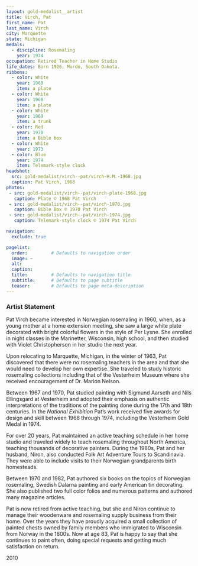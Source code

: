 ```yaml
---
layout: gold-medalist__artist
title: Virch, Pat
first_name: Pat
last_name: Virch
city: Marquette
state: Michigan
medals: 
  - discipline: Rosemaling
    year: 1974
occupation: Retired Teacher in Home Studio
life_dates: Born 1926, Murdo, South Dakota.
ribbons:
  - color: White
    year: 1968
    item: a plate
  - color: White
    year: 1968
    item: a plate
  - color: White
    year: 1969
    item: a trunk
  - color: Red
    year: 1970
    item: a Bible box
  - color: White
    year: 1973
  - color: Blue 
    year: 1974
    item: Telemark-style clock
headshot:
  src: gold-medalist/virch--pat/virch-H.M.-1968.jpg
  caption: Pat Virch, 1968
photos:
 - src: gold-medalist/virch--pat/virch-plate-1968.jpg
   caption: Plate © 1968 Pat Virch
 - src: gold-medalist/virch--pat/virch-1970.jpg
   caption: Bible Box © 1970 Pat Virch
 - src: gold-medalist/virch--pat/virch-1974.jpg
   caption: Telemark-style clock © 1974 Pat Virch

navigation:
  exclude: true

pagelist:
  order:         # Defaults to navigation order  
  image: ~
  alt:
  caption:
  title:         # Defaults to navigation title
  subtitle:      # Defaults to page subtitle
  teaser:        # Defaults to page meta-description  
---
```

### Artist Statement

Pat Virch became interested in Norwegian rosemaling in 1960, when, as a young mother at a home extension meeting, she saw a large white plate decorated with bright colorful flowers in the style of Per Lysne. She enrolled in night classes in the Marinetter, Wisconsin, high school, and then studied with Violet Christopherson in her studio the next year. 

Upon relocating to Marquette, Michigan, in the winter of 1963, Pat discovered that there were no rosemaling teachers in the area and that she would need to develop her own expertise. She traveled to study historic rosemaling collections including that of the Vesterheim Museum where she received encouragement of Dr. Marion Nelson.

Between 1967 and 1970, Pat studied painting with Sigmund Aarseth and Nils Ellingsgard at Vesterheim and adopted their emphasis on authentic interpretations of the traditions of the painting done during the 17th and 18th centuries. In the _National Exhibition_ Pat’s work received five awards for design and skill between 1968 through 1974, including the Vesterheim Gold Medal in 1974.

For over 20 years, Pat maintained an active teaching schedule in her home studio and traveled widely to teach rosemaling throughout North America, teaching thousands of decorative painters. During the 1980s, Pat and her husband, Niron, also conducted Folk Art Adventure Tours to Scandinavia. They were able to include visits to their Norwegian grandparents birth homesteads. 

Between 1970 and 1982, Pat authored six books on the topics of Norwegian rosemaling, Swedish Dalarna painting and early American tin decorating. She also published two full color folios and numerous patterns and authored many magazine articles.

Pat is now retired from active teaching, but she and Niron continue to manage their woodenware and rosemaling supply business from their home. Over the years they have proudly acquired a small collection of painted chests owned by family members who immigrated to Wisconsin from Norway in the 1800s. Now at age 83, Pat is happy to say that she continues to paint often, doing special requests and getting much satisfaction on return. 

2010